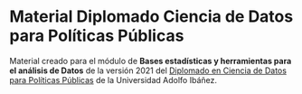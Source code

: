 Material Diplomado Ciencia de Datos para Políticas Públicas
================

Material creado para el módulo de **Bases estadísticas y herramientas para el análisis de Datos** de la versión 2021 del [Diplomado en Ciencia de Datos para Políticas Públicas](https://gobierno.uai.cl/diplomado/diplomado-en-ciencia-de-datos-politicas-publicas/) de la Universidad Adolfo Ibáñez.
